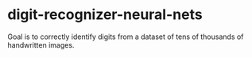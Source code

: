 # digit-recognizer-neural-nets
Goal is to correctly identify digits from a dataset of tens of thousands of handwritten images.
